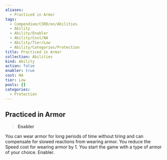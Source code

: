 ```yaml
---
aliases:
  - Practiced in Armor
tags:
  - Compendium/CSRD/en/Abilities
  - Ability
  - Ability/Enabler
  - Ability/Cost/NA
  - Ability/Tier/Low
  - Ability/Categories/Protection
title: Practiced in Armor
collection: Abilities
kind: Ability
action: false
enabler: true
cost: NA
tier: Low
pools: []
categories:
  - Protection
---
```

## Practiced in Armor    
>**Enabler**  
    
You can wear armor for long periods of time without tiring and can compensate for slowed reactions from wearing armor. You reduce the Speed cost for wearing armor by 1. You start the game with a type of armor of your choice. Enabler.